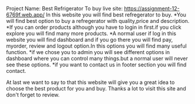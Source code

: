 Project Name: Best Refrigerator To buy
live site: https://assignment-12-6769f.web.app/
In this website you will find best refregerator to buy.
*You will find best option to buy a refregerator with quality,price and description.
*If you can order products although you have to login in first.if you click explore you will find many more products.
*A normal user if log in this website you will find dashboard and if you go there you will find pay, myorder, review and logout option.In this options you will find many useful function.
*if we chose you to admin you will see different options in dashboard where you can control many things.but a normal user will never see these options.
*if you want to contact us in footer section you will find contact.

At last we want to say to that this website will give you a great idea to choose the best product for you and buy.
Thanks a lot to visit this site and don't  forget to review. 
